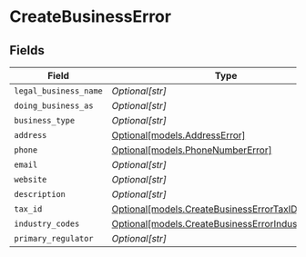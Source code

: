 # CreateBusinessError


## Fields

| Field                                                                                              | Type                                                                                               | Required                                                                                           | Description                                                                                        |
| -------------------------------------------------------------------------------------------------- | -------------------------------------------------------------------------------------------------- | -------------------------------------------------------------------------------------------------- | -------------------------------------------------------------------------------------------------- |
| `legal_business_name`                                                                              | *Optional[str]*                                                                                    | :heavy_minus_sign:                                                                                 | N/A                                                                                                |
| `doing_business_as`                                                                                | *Optional[str]*                                                                                    | :heavy_minus_sign:                                                                                 | N/A                                                                                                |
| `business_type`                                                                                    | *Optional[str]*                                                                                    | :heavy_minus_sign:                                                                                 | N/A                                                                                                |
| `address`                                                                                          | [Optional[models.AddressError]](../models/addresserror.md)                                         | :heavy_minus_sign:                                                                                 | N/A                                                                                                |
| `phone`                                                                                            | [Optional[models.PhoneNumberError]](../models/phonenumbererror.md)                                 | :heavy_minus_sign:                                                                                 | N/A                                                                                                |
| `email`                                                                                            | *Optional[str]*                                                                                    | :heavy_minus_sign:                                                                                 | N/A                                                                                                |
| `website`                                                                                          | *Optional[str]*                                                                                    | :heavy_minus_sign:                                                                                 | N/A                                                                                                |
| `description`                                                                                      | *Optional[str]*                                                                                    | :heavy_minus_sign:                                                                                 | N/A                                                                                                |
| `tax_id`                                                                                           | [Optional[models.CreateBusinessErrorTaxID]](../models/createbusinesserrortaxid.md)                 | :heavy_minus_sign:                                                                                 | N/A                                                                                                |
| `industry_codes`                                                                                   | [Optional[models.CreateBusinessErrorIndustryCodes]](../models/createbusinesserrorindustrycodes.md) | :heavy_minus_sign:                                                                                 | N/A                                                                                                |
| `primary_regulator`                                                                                | *Optional[str]*                                                                                    | :heavy_minus_sign:                                                                                 | N/A                                                                                                |